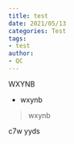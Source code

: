 ```yaml
---
title: test
date: 2021/05/13
categories: Test
tags:
- test
author:
- QC
---
```




WXYNB

* wxynb

> wxynb

c7w yyds